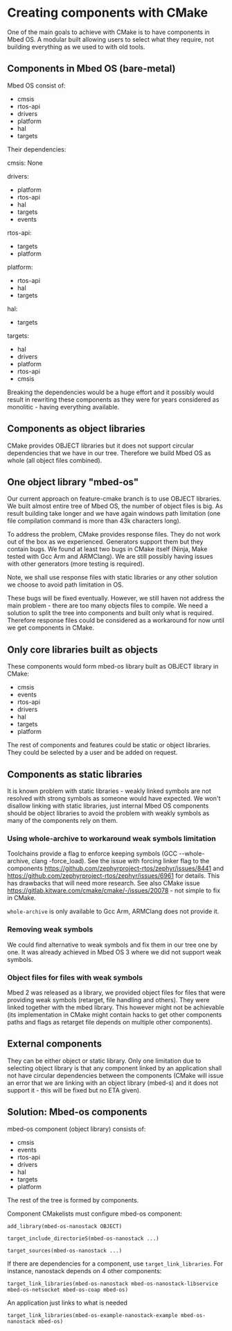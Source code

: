 # Creating components with CMake

One of the main goals to achieve with CMake is to have components in Mbed OS. A modular built allowing users to select what they require, not building everything as we used to with old tools.

## Components in Mbed OS (bare-metal)

Mbed OS consist of:
- cmsis
- rtos-api
- drivers
- platform
- hal
- targets

Their dependencies:

cmsis: 
None

drivers:
- platform
- rtos-api
- hal
- targets
- events

rtos-api:
- targets
- platform

platform:
- rtos-api
- hal
- targets

hal:
- targets

targets:
- hal
- drivers
- platform
- rtos-api
- cmsis

Breaking the dependencies would be a huge effort and it possibly would result in rewriting these components as they were for years considered as monolitic - having everything available.

## Components as object libraries

CMake provides OBJECT libraries but it does not support circular dependencies that we have in our tree. Therefore we build Mbed OS as whole (all object files combined).

## One object library "mbed-os"

Our current approach on feature-cmake branch is to use OBJECT libraries. We built almost entire tree of Mbed OS, the number of object files is big. As result building take longer and we have again windows path limitation (one file compilation command is more than 43k characters long).

To address the problem, CMake provides response files. They do not work out of the box as we experienced. Generators support them but they contain bugs. We found at least two bugs in CMake itself (Ninja, Make tested with Gcc Arm and ARMClang). We are still possibly having issues with other generators (more testing is required).

Note, we shall use response files with static libraries or any other solution we choose to avoid path limitation in OS.

These bugs will be fixed eventually. However, we still haven not address the main problem - there are too many objects files to compile. We need a solution to split the tree into components and built only what is required. Therefore response files could be considered as a workaround for now until we get components in CMake.

## Only core libraries built as objects

These components would form mbed-os library built as OBJECT library in CMake:
- cmsis
- events
- rtos-api
- drivers
- hal
- targets
- platform

The rest of components and features could be static or object libraries. They could be selected by a user and be added on request.

## Components as static libraries

It is known problem with static libraries - weakly linked symbols are not resolved with strong symbols as someone would have expected. We won't disallow linking with static libraries, just internal Mbed OS components should be object libraries to avoid the problem with weakly symbols as many of the components rely on them.

### Using whole-archive to workaround weak symbols limitation

Toolchains provide a flag to enforce keeping symbols (GCC --whole-archive, clang -force_load). See the issue with forcing linker flag to the components https://github.com/zephyrproject-rtos/zephyr/issues/8441 and https://github.com/zephyrproject-rtos/zephyr/issues/6961 for details. This has drawbacks that will need more research. See also CMake issue https://gitlab.kitware.com/cmake/cmake/-/issues/20078 - not simple to fix in CMake.

`whole-archive` is only available to Gcc Arm, ARMClang does not provide it.

### Removing weak symbols

We could find alternative to weak symbols and fix them in our tree one by one. It was already achieved in Mbed OS 3 where we did not support weak symbols. 

### Object files for files with weak symbols

Mbed 2 was released as a library, we provided object files for files that were providing weak symbols (retarget, file handling and others). They were linked together with the mbed library. This however might not be achievable (its implementation in CMake might contain hacks to get other components paths and flags as retarget file depends on multiple other components).

## External components

They can be either object or static library. Only one limitation due to selecting object library is that any component linked by an application shall not have circular dependencies between the components (CMake will issue an error that we are linking with an object library (mbed-s) and it does not support it - this will be fixed but no ETA given).

## Solution: Mbed-os components

mbed-os component (object library) consists of:
- cmsis
- events
- rtos-api
- drivers
- hal
- targets
- platform

The rest of the tree is formed by components. 

Component CMakelists must configure mbed-os component:

```
add_library(mbed-os-nanostack OBJECT)

target_include_directorieS(mbed-os-nanostack ...)

target_sources(mbed-os-nanostack ...)
```

If there are dependencies for a component, use `target_link_libraries`. For instance, nanostack depends on 4 other components:

```
target_link_libraries(mbed-os-nanostack mbed-os-nanostack-libservice mbed-os-netsocket mbed-os-coap mbed-os)
```

An application just links to what is needed

```
target_link_libraries(mbed-os-example-nanostack-example mbed-os-nanostack mbed-os)
```
